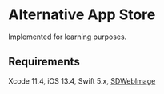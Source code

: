 # Alternative App Store

Implemented for learning purposes.

## Requirements

Xcode 11.4, iOS 13.4, Swift 5.x, [SDWebImage](https://github.com/SDWebImage/SDWebImage)
